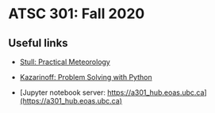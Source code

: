 
# ATSC 301: Fall 2020

## Useful links

* [Stull: Practical Meteorology](https://www.eoas.ubc.ca/books/Practical_Meteorology)

* [Kazarinoff: Problem Solving with Python](https://atsc_web.eoas.ubc.ca)

* [Jupyter notebook server: https://a301_hub.eoas.ubc.ca](https://a301_hub.eoas.ubc.ca)
